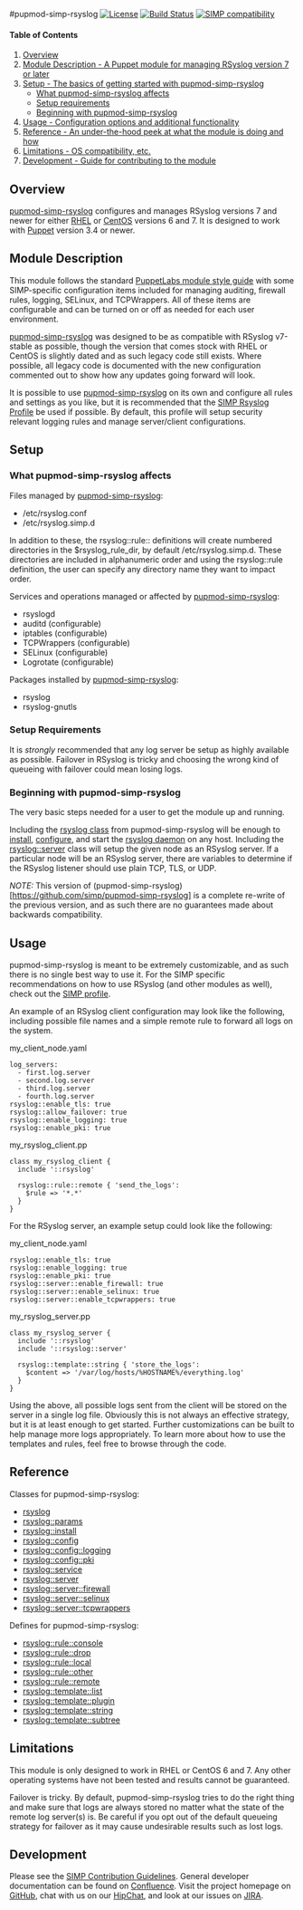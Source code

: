 #pupmod-simp-rsyslog [![License](http://img.shields.io/:license-apache-blue.svg)](http://www.apache.org/licenses/LICENSE-2.0.html) [![Build Status](https://travis-ci.org/simp/pupmod-simp-rsyslog.svg)](https://travis-ci.org/simp/pupmod-simp-rsyslog) [![SIMP compatibility](https://img.shields.io/badge/SIMP%20compatibility-4.2.*%2F5.1.*-orange.svg)](https://img.shields.io/badge/SIMP%20compatibility-4.2.*%2F5.1.*-orange.svg)

#### Table of Contents

1. [Overview](#overview)
2. [Module Description - A Puppet module for managing RSyslog version 7 or later](#module-description)
3. [Setup - The basics of getting started with pupmod-simp-rsyslog](#setup)
    * [What pupmod-simp-rsyslog affects](#what-pupmod-simp-rsyslog-affects)
    * [Setup requirements](#setup-requirements)
    * [Beginning with pupmod-simp-rsyslog](#beginning-with-pupmod-simp-rsyslog)
4. [Usage - Configuration options and additional functionality](#usage)
5. [Reference - An under-the-hood peek at what the module is doing and how](#reference)
5. [Limitations - OS compatibility, etc.](#limitations)
6. [Development - Guide for contributing to the module](#development)

## Overview

[pupmod-simp-rsyslog](https://github.com/simp/pupmod-simp-rsyslog) configures and manages RSyslog versions 7 and newer for either [RHEL](http://www.redhat.com/en) or [CentOS](https://www.centos.org/) versions 6 and 7. It is designed to work with [Puppet](https://puppetlabs.com/) version 3.4 or newer.

## Module Description

This module follows the standard [PuppetLabs module style guide](https://puppetlabs.com/guides/style_guide.html) with some SIMP-specific configuration items included for managing auditing, firewall rules, logging, SELinux, and TCPWrappers. All of these items are configurable and can be turned on or off as needed for each user environment.

[pupmod-simp-rsyslog](https://github.com/simp/pupmod-simp-rsyslog) was designed to be as compatible with RSyslog v7-stable as possible, though the version that comes stock with RHEL or CentOS is slightly dated and as such legacy code still exists. Where possible, all legacy code is documented with the new configuration commented out to show how any updates going forward will look.

It is possible to use [pupmod-simp-rsyslog](https://github.com/simp/pupmod-simp-rsyslog) on its own and configure all rules and settings as you like, but it is recommended that the [SIMP Rsyslog Profile](https://github.com/simp/pupmod-simp-simp/tree/master/manifests/rsyslog) be used if possible. By default, this profile will setup security relevant logging rules and manage server/client configurations.

## Setup

### What pupmod-simp-rsyslog affects

Files managed by [pupmod-simp-rsyslog](https://github.com/simp/pupmod-simp-rsyslog):
* /etc/rsyslog.conf
* /etc/rsyslog.simp.d

In addition to these, the rsyslog::rule::<all> definitions will create numbered directories in the $rsyslog_rule_dir, by default /etc/rsyslog.simp.d. These directories are included in alphanumeric order and using the rsyslog::rule definition, the user can specify any directory name they want to impact order.

Services and operations managed or affected by [pupmod-simp-rsyslog](https://github.com/simp/pupmod-simp-rsyslog):
* rsyslogd
* auditd (configurable)
* iptables (configurable)
* TCPWrappers (configurable)
* SELinux (configurable)
* Logrotate (configurable)

Packages installed by [pupmod-simp-rsyslog](https://github.com/simp/pupmod-simp-rsyslog):
* rsyslog
* rsyslog-gnutls

### Setup Requirements

It is *strongly* recommended that any log server be setup as highly available as possible. Failover in RSyslog is tricky and choosing the wrong kind of queueing with failover could mean losing logs.

### Beginning with pupmod-simp-rsyslog

The very basic steps needed for a user to get the module up and running.

Including the [rsyslog class](https://github.com/simp/pupmod-simp-rsyslog/tree/master/manifests/init.pp) from pupmod-simp-rsyslog will be enough to [install](https://github.com/simp/pupmod-simp-rsyslog/tree/master/manifests/install.pp), [configure](https://github.com/simp/pupmod-simp-rsyslog/tree/master/manifests/config.pp), and start the [rsyslog daemon](https://github.com/simp/pupmod-simp-rsyslog/tree/master/manifests/service.pp) on any host. Including the [rsyslog::server](https://github.com/simp/pupmod-simp-rsyslog/tree/master/manifests/server.pp) class will setup the given node as an RSyslog server. If a particular node will be an RSyslog server, there are variables to determine if the RSyslog listener should use plain TCP, TLS, or UDP. 

*NOTE:* This version of (pupmod-simp-rsyslog)[https://github.com/simp/pupmod-simp-rsyslog] is a complete re-write of the previous version, and as such there are no guarantees made about backwards compatibility.

## Usage

pupmod-simp-rsyslog is meant to be extremely customizable, and as such there is no single best way to use it. For the SIMP specific recommendations on how to use RSyslog (and other modules as well), check out the [SIMP profile](https://github.com/simp/pupmod-simp-simp).

An example of an RSyslog client configuration may look like the following, including possible file names and a simple remote rule to forward all logs on the system.

my_client_node.yaml
```
log_servers:
  - first.log.server
  - second.log.server
  - third.log.server
  - fourth.log.server
rsyslog::enable_tls: true
rsyslog::allow_failover: true
rsyslog::enable_logging: true
rsyslog::enable_pki: true
```

my_rsyslog_client.pp
```
class my_rsyslog_client {
  include '::rsyslog'

  rsyslog::rule::remote { 'send_the_logs':
    $rule => '*.*'
  }
}
```

For the RSyslog server, an example setup could look like the following:

my_client_node.yaml
```
rsyslog::enable_tls: true
rsyslog::enable_logging: true
rsyslog::enable_pki: true
rsyslog::server::enable_firewall: true
rsyslog::server::enable_selinux: true
rsyslog::server::enable_tcpwrappers: true
```

my_rsyslog_server.pp
```
class my_rsyslog_server {
  include '::rsyslog'
  include '::rsyslog::server'

  rsyslog::template::string { 'store_the_logs':
    $content => '/var/log/hosts/%HOSTNAME%/everything.log'
  }
}
```

Using the above, all possible logs sent from the client will be stored on the server in a single log file. Obviously this is not always an effective strategy, but it is at least enough to get started. Further customizations can be built to help manage more logs appropriately. To learn more about how to use the templates and rules, feel free to browse through the code.

## Reference

Classes for pupmod-simp-rsyslog:
* [rsyslog](https://github.com/simp/pupmod-simp-rsyslog/tree/master/manifests/init.pp)
* [rsyslog::params](https://github.com/simp/pupmod-simp-rsyslog/tree/master/manifests/params.pp)
* [rsyslog::install](https://github.com/simp/pupmod-simp-rsyslog/tree/master/manifests/install.pp)
* [rsyslog::config](https://github.com/simp/pupmod-simp-rsyslog/tree/master/manifests/config.pp)
* [rsyslog::config::logging](https://github.com/simp/pupmod-simp-rsyslog/tree/master/manifests/config/logging.pp)
* [rsyslog::config::pki](https://github.com/simp/pupmod-simp-rsyslog/tree/master/manifests/config/pki.pp)
* [rsyslog::service](https://github.com/simp/pupmod-simp-rsyslog/tree/master/manifests/service.pp)
* [rsyslog::server](https://github.com/simp/pupmod-simp-rsyslog/tree/master/manifests/server.pp)
* [rsyslog::server::firewall](https://github.com/simp/pupmod-simp-rsyslog/tree/master/manifests/server/firewall.pp)
* [rsyslog::server::selinux](https://github.com/simp/pupmod-simp-rsyslog/tree/master/manifests/server/selinux.pp)
* [rsyslog::server::tcpwrappers](https://github.com/simp/pupmod-simp-rsyslog/tree/master/manifests/server/tcpwrappers.pp)

Defines for pupmod-simp-rsyslog:
* [rsyslog::rule::console](https://github.com/simp/pupmod-simp-rsyslog/tree/manifests/rule/console.pp)
* [rsyslog::rule::drop](https://github.com/simp/pupmod-simp-rsyslog/tree/manifests/rule/drop.pp)
* [rsyslog::rule::local](https://github.com/simp/pupmod-simp-rsyslog/tree/manifests/rule/local.pp)
* [rsyslog::rule::other](https://github.com/simp/pupmod-simp-rsyslog/tree/manifests/rule/other.pp)
* [rsyslog::rule::remote](https://github.com/simp/pupmod-simp-rsyslog/tree/manifests/rule/remote.pp)
* [rsyslog::template::list](https://github.com/simp/pupmod-simp-rsyslog/tree/manifests/template/list.pp)
* [rsyslog::template::plugin](https://github.com/simp/pupmod-simp-rsyslog/tree/manifests/template/plugin.pp)
* [rsyslog::template::string](https://github.com/simp/pupmod-simp-rsyslog/tree/manifests/template/string.pp)
* [rsyslog::template::subtree](https://github.com/simp/pupmod-simp-rsyslog/tree/manifests/template/subtree.pp)

## Limitations

This module is only designed to work in RHEL or CentOS 6 and 7. Any other operating systems have not been tested and results cannot be guaranteed.

Failover is tricky. By default, pupmod-simp-rsyslog tries to do the right thing and make sure that logs are always stored no matter what the state of the remote log server(s) is. Be careful if you opt out of the default queueing strategy for failover as it may cause undesirable results such as lost logs.

## Development

Please see the [SIMP Contribution Guidelines](https://simp-project.atlassian.net/wiki/display/SD/Contributing+to+SIMP).
General developer documentation can be found on [Confluence](https://simp-project.atlassian.net/wiki/display/SD/SIMP+Development+Home).
Visit the project homepage on [GitHub](https://github.com/NationalSecurityAgency/SIMP), chat with us on our [HipChat](https://simp-project.hipchat.com/), and look at our issues on  [JIRA](https://simp-project.atlassian.net/).
